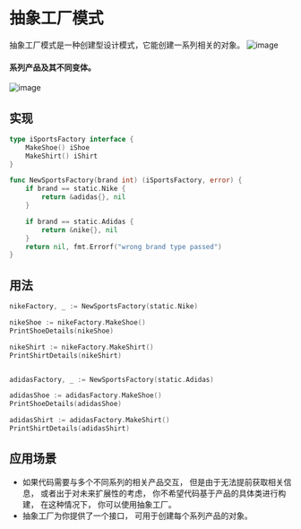 # 抽象工厂模式
抽象工厂模式是一种创建型设计模式，它能创建一系列相关的对象。
![image](https://user-images.githubusercontent.com/65383410/165224256-32648d09-67af-4e57-b6fc-024cbbe5e1ab.png)

#### 系列产品及其不同变体。

![image](https://user-images.githubusercontent.com/65383410/165224227-d032e1eb-65e8-42e2-8955-5c8968eac6a1.png)


## 实现

```go
type iSportsFactory interface {
	MakeShoe() iShoe
	MakeShirt() iShirt
}

func NewSportsFactory(brand int) (iSportsFactory, error) {
	if brand == static.Nike {
		return &adidas{}, nil
	}

	if brand == static.Adidas {
		return &nike{}, nil
	}
	return nil, fmt.Errorf("wrong brand type passed")
}
```

## 用法

```go
nikeFactory, _ := NewSportsFactory(static.Nike)

nikeShoe := nikeFactory.MakeShoe()
PrintShoeDetails(nikeShoe)

nikeShirt := nikeFactory.MakeShirt()
PrintShirtDetails(nikeShirt)


adidasFactory, _ := NewSportsFactory(static.Adidas)

adidasShoe := adidasFactory.MakeShoe()
PrintShoeDetails(adidasShoe)

adidasShirt := adidasFactory.MakeShirt()
PrintShirtDetails(adidasShirt)

```

## 应用场景
- 如果代码需要与多个不同系列的相关产品交互， 但是由于无法提前获取相关信息， 或者出于对未来扩展性的考虑， 你不希望代码基于产品的具体类进行构建， 在这种情况下， 你可以使用抽象工厂。
- 抽象工厂为你提供了一个接口， 可用于创建每个系列产品的对象。 
